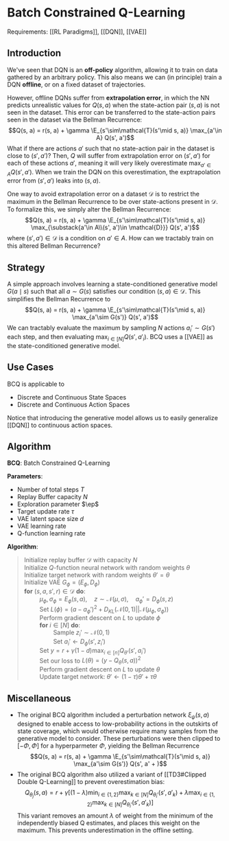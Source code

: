 # Batch Constrained Q-Learning
Requirements: [[RL Paradigms]], [[DQN]], [[VAE]]
## Introduction
We've seen that DQN is an **off-policy** algorithm, allowing it to train on data gathered by an arbitrary policy. This also means we can (in principle) train a DQN **offline**, or on a fixed dataset of trajectories.

However, offline DQNs suffer from **extrapolation error**, in which the NN predicts unrealistic values for $Q(s, a)$ when the state-action pair $(s, a)$ is not seen in the dataset. This error can be transferred to the state-action pairs seen in the dataset via the Bellman Recurrence:
$$Q(s, a) = r(s, a) + \gamma \E_{s'\sim\mathcal{T}(s'\mid s, a)} \max_{a'\in A} Q(s', a')$$
What if there are actions $a'$ such that no state-action pair in the dataset is close to $(s', a')$? Then, $Q$ will suffer from extrapolation error on $(s', a')$ for each of these actions $a'$, meaning it will very likely overestimate $\max_{a'\in A} Q(s', a')$. When we train the DQN on this overestimation, the exptrapolation error from $(s', a')$ leaks into $(s, a)$.

One way to avoid extrapolation error on a dataset $\mathcal{D}$ is to restrict the maximum in the Bellman Recurrence to be over state-actions present in $\mathcal{D}$. To formalize this, we simply alter the Bellman Recurrence:
$$Q(s, a) = r(s, a) + \gamma \E_{s'\sim\mathcal{T}(s'\mid s, a)} \max_{\substack{a'\in A\\(s', a')\in \mathcal{D}}} Q(s', a')$$
where $(s', a')\in\mathcal{D}$ is a condition on $a'\in A$. How can we tractably train on this altered Bellman Recurrence?

## Strategy

A simple approach involves learning a state-conditioned generative model $G(a\mid s)$ such that all $a\sim G(s)$ satisfies our condition $(s, a)\in\mathcal{D}$. This simplifies the Bellman Recurrence to
$$Q(s, a) = r(s, a) + \gamma \E_{s'\sim\mathcal{T}(s'\mid s, a)} \max_{a'\sim G(s')} Q(s', a')$$
We can tractably evaluate the maximum by sampling $N$ actions $a_i'\sim G(s')$ each step, and then evaluating $\max_{i\in[N]}Q(s', a'_i)$. BCQ uses a [[VAE]] as the state-conditioned generative model.

## Use Cases
BCQ is applicable to 
- Discrete and Continuous State Spaces
- Discrete and Continuous Action Spaces

Notice that introducing the generative model allows us to easily generalize [[DQN]] to continuous action spaces.

## Algorithm
**BCQ**: Batch Constrained Q-Learning

**Parameters**: 
- Number of total steps $T$
- Replay Buffer capacity $N$
- Exploration parameter $\ep$
- Target update rate $\tau$
- VAE latent space size $d$
- VAE learning rate
- Q-function learning rate

**Algorithm**:
> Initialize replay buffer $\mathcal{D}$ with capacity $N$\
> Initialize $Q$-function neural network with random weights $\theta$\
> Initialize target network with random weights $\theta'=\theta$\
> Initialize VAE $G_\phi = (E_\phi, D_\phi)$ \
> **for** $(s, a, s', r)\in\mathcal{D}$ **do**:\
> $\qquad$ $\mu_\phi, \sigma_\phi = E_\phi(s, a), \quad z\sim\mathcal{N}(\mu,\sigma), \quad a_\phi' = D_\phi(s, z)$\
> $\qquad$ Set $L(\phi) = (a - a_\phi')^2 + D_{KL}(\mathcal{N}(0, 1)\vert\vert\mathcal{N}(\mu_\phi, \sigma_\phi))$ \
> $\qquad$ Perform gradient descent on $L$ to update $\phi$ \
> $\qquad$ **for** $i\in[N]$ **do**:\
> $\qquad\qquad$ Sample $z_i'\sim\mathcal{N}(0, 1)$\
> $\qquad\qquad$ Set $a_i'\leftarrow D_\phi(s', z_i')$\
> $\qquad$ Set $y = r + \gamma (1-d) \max_{i\in [n]}Q_{\theta'}(s', a_i')$\
> $\qquad$ Set our loss to $L(\theta) =  \left(y - Q_\theta(s,a )\right)^2$\
> $\qquad$ Perform gradient descent on $L$ to update $\theta$ \
> $\qquad$ Update target network: $\theta' \leftarrow (1-\tau)\theta' + \tau\theta$

## Miscellaneous
- The original BCQ algorithm included a perturbation network $\xi_\psi(s, a)$ designed to enable access to low-probability actions in the outskirts of state coverage, which would otherwise require many samples from the generative model to consider. These perturbations were then clipped to $[-\Phi, \Phi]$ for a hyperparmeter $\Phi$, yielding the Bellman Recurrence
$$Q(s, a) = r(s, a) + \gamma \E_{s'\sim\mathcal{T}(s'\mid s, a)} \max_{a'\sim G(s')} Q(s', a' + )$$
- The original BCQ algorithm also utilized a variant of [[TD3#Clipped Double Q-Learning]] to prevent overestimation bias: $$Q_{\theta_j}(s, a) =r + \gamma\left[(1-\lambda)\min_{i\in\{1, 2\}}\max_{k\in[N]}Q_{\theta_i'}(s', a'_k) + \lambda \max_{i\in\{1, 2\}}\max_{k\in[N]}Q_{\theta_i'}(s', a'_k)\right]$$ This variant removes an amount $\lambda$ of weight from the minimum of the independently biased Q estimates, and places this weight on the maximum. This prevents underestimation in the offline setting.